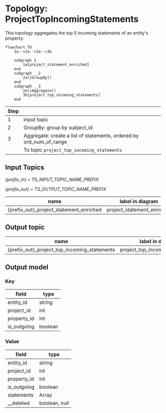 # Topology: ProjectTopIncomingStatements

This topology aggregates the top 5 incoming statements of an entity's property.

```mermaid
flowchart TD
    1a-->2a-->3a-->3b
   
    subgraph 1
        1a[project_statement_enriched]
    end
    subgraph __2
        2a([GroupBy])
    end  
    subgraph __3
        3a([Aggregate])
        3b[project_top_incoming_statements]
    end

```

| Step |                                                                     |
|------|---------------------------------------------------------------------|
| 1    | input topic                                                         |
| 2    | GroupBy: group by subject_id                                        |
| 3    | Aggregate: create a list of statements, ordered by ord_num_of_range |
|      | To topic `project_top_incoming_statements`                          |

## Input Topics

_{prefix_in} = TS_INPUT_TOPIC_NAME_PREFIX_

_{prefix_out} = TS_OUTPUT_TOPIC_NAME_PREFIX_

| name                                    | label in diagram           | Type   |
|-----------------------------------------|----------------------------|--------|
| {prefix_out}_project_statement_enriched | project_statement_enriched | KTable |

## Output topic

| name                                         | label in diagram                |
|----------------------------------------------|---------------------------------|
| {prefix_out}_project_top_incoming_statements | project_top_incoming_statements |

## Output model

### Key

| field       | type    |
|-------------|---------|
| entity_id   | string  |
| project_id  | int     |
| property_id | int     |
| is_outgoing | boolean |

### Value

| field       | type                         |
|-------------|------------------------------|
| entity_id   | string                       |
| project_id  | int                          |
| property_id | int                          |
| is_outgoing | boolean                      |
| statements  | Array<ProjectStatementValue> |
| __deleted   | boolean, null                |
